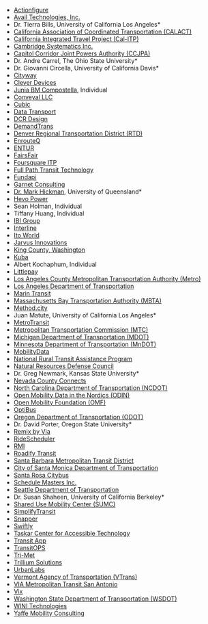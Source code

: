 
- [Actionfigure](https://actionfigure.ai/)
- [Avail Technologies, Inc.](https://availtec.com)
- Dr. Tierra Bills, University of California Los Angeles\*
- [California Association of Coordinated Transportation (CALACT)](http://calact.org)
- [California Integrated Travel Project (Cal-ITP)](http://calitp.org)
- [Cambridge Systematics Inc.](http://camsys.software/)
- [Capitol Corridor Joint Powers Authority (CCJPA)](http://capitolcorridor.org)
- Dr. Andre Carrel, The Ohio State University\*
- Dr. Giovanni Circella, University of California Davis\*
- [Cityway](https://cityway.io/)
- [Clever Devices](https://cleverdevices.com)
- [Junia BM Compostella](https://3rev.ucdavis.edu/people/junia-compostella), Individual
- [Conveyal LLC](http://conveyal.com)
- [Cubic](http://cubic.com)
- [Data Transport](https://data-transport.org/)
- [DCR Design](https://dcrdesign.net)
- [DemandTrans](http://demandtrans.com)
- [Denver Regional Transportation District (RTD)](https://www.rtd-denver.com/)
- [EnrouteQ](https://www.enrouteq.com/)
- [ENTUR](https://entur.no/)
- [FairsFair](https://www.fairsfair.org/)
- [Foursquare ITP](https://www.foursquareitp.com/)
- [Full Path Transit Technology](http://fullpath.io)
- [Fundapi](http://fundapi.org)
- [Garnet Consulting](http://www.garnetconsultingpdx.com)
- [Dr. Mark Hickman](https://researchers.uq.edu.au/researcher/2972), University of Queensland\*
- [Hevo Power](http://hevopower.com)
- Sean Holman, Individual
- Tiffany Huang, Individual
- [IBI Group](https://www.ibigroup.com)
- [Interline](https://interline.io)
- [Ito World](https://www.itoworld.com/)
- [Jarvus Innovations](https://jarv.us/)
- [King County, Washington](https://kingcounty.gov/)
- [Kuba](https://www.kubapay.com/)
- Albert Kochaphum, Individual
- [Littlepay](https://littlepay.com/)
- [Los Angeles County Metropolitan Transportation Authority (Metro)](https://www.metro.net/)
- [Los Angeles Department of Transportation](https://ladot.lacity.org/)
- [Marin Transit](https://marintransit.org/)
- [Massachusetts Bay Transportation Authority (MBTA)](https://www.mbta.com/)
- [Method.city](https://method.city/)
- Juan Matute, University of California Los Angeles\*
- [MetroTransit](https://www.metrotransit.org/)
- [Metropolitan Transportation Commission (MTC)](http://bayareametro.gov)
- [Michigan Department of Transportation (MDOT)](https://www.michigan.gov/mdot)
- [Minnesota Department of Transportation (MnDOT)](https://www.dot.state.mn.us/)
- [MobilityData](http://mobilitydata.org)
- [National Rural Transit Assistance Program](https://www.nationalrtap.org/)
- [Natural Resources Defense Council](http://www.nrdc.org)
- Dr. Greg Newmark, Kansas State University\*
- [Nevada County Connects](https://www.mynevadacounty.com/2257/Transit-Services)
- [North Carolina Department of Transportation (NCDOT)](https://www.ncdot.gov/)
- [Open Mobility Data in the Nordics (ODIN)](https://nordicopenmobilitydata.eu/)
- [Open Mobility Foundation (OMF)](https://www.openmobilityfoundation.org/)
- [OptiBus](http://www.optibus.com)
- [Oregon Department of Transportation (ODOT)](https://www.oregon.gov/odot/Pages/index.aspx)
- Dr. David Porter, Oregon State University\*
- [Remix by Via](http://remix.com)
- [RideScheduler](http://ridescheduler.com/)
- [RMI](http://rmi.org)
- [Roadify Transit](https://www.roadify.com/)
- [Santa Barbara Metropolitan Transit District](http://sbmtd.gov)
- [City of Santa Monica Department of Transportation](https://santamonica.gov/)
- [Santa Rosa Citybus](https://srcity.org/1036/Transit-and-CityBus)
- [Schedule Masters Inc.](http://themasterscheduler.com)
- [Seattle Department of Transportation](https://www.seattle.gov/transportation)
- Dr. Susan Shaheen, University of California Berkeley\*
- [Shared Use Mobility Center (SUMC)](https://sharedusemobilitycenter.org/)
- [SimplifyTransit](https://www.simplifytransit.com/)
- [Snapper](https://www.snapper.co.nz/)
- [Swiftly](https://www.goswift.ly/)
- [Taskar Center for Accessible Technology](https://tcat.cs.washington.edu/)
- [Transit App](http://transitapp.com)
- [TransitOPS](https://transitops.co/)
- [Tri-Met](https://trimet.org/)
- [Trillium Solutions](https://trilliumtransit.com/)
- [UrbanLabs](https://urbanlabs.io)
- [Vermont Agency of Transportation (VTrans)](https://vtrans.vermont.gov/)
- [VIA Metropolitan Transit San Antonio](https://www.viainfo.net/)
- [Vix](https://vixtechnology.com/)
- [Washington State Department of Transportation (WSDOT)](https://wsdot.wa.gov/)
- [WINI Technologies](http://www.winitechnologies.com/)
- [Yaffe Mobility Consulting](http://ymobility.info)
